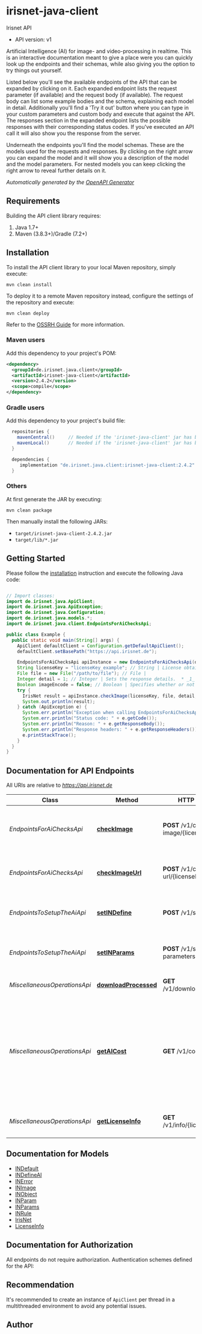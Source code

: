 # irisnet-java-client

Irisnet API
- API version: v1

Artificial Intelligence (AI) for image- and video-processing in realtime. This is an interactive documentation meant to give a place were you can quickly look up the endpoints and their schemas, while also giving you the option to try things out yourself.

Listed below you'll see the available endpoints of the API that can be expanded by clicking on it. Each expanded endpoint lists the request parameter (if available) and the request body (if available). The request body can list some example bodies and the schema, explaining each model in detail. Additionally you'll find a 'Try it out' button where you can type in your custom parameters and custom body and execute that against the API.
The responses section in the expanded endpoint lists the possible responses with their corresponding status codes. If you've executed an API call it will also show you the response from the server.

Underneath the endpoints you'll find the model schemas. These are the models used for the requests and responses. By clicking on the right arrow you can expand the model and it will show you a description of the model and the model parameters. For nested models you can keep clicking the right arrow to reveal further details on it.




*Automatically generated by the [OpenAPI Generator](https://openapi-generator.tech)*


## Requirements

Building the API client library requires:
1. Java 1.7+
2. Maven (3.8.3+)/Gradle (7.2+)

## Installation

To install the API client library to your local Maven repository, simply execute:

```shell
mvn clean install
```

To deploy it to a remote Maven repository instead, configure the settings of the repository and execute:

```shell
mvn clean deploy
```

Refer to the [OSSRH Guide](http://central.sonatype.org/pages/ossrh-guide.html) for more information.

### Maven users

Add this dependency to your project's POM:

```xml
<dependency>
  <groupId>de.irisnet.java.client</groupId>
  <artifactId>irisnet-java-client</artifactId>
  <version>2.4.2</version>
  <scope>compile</scope>
</dependency>
```

### Gradle users

Add this dependency to your project's build file:

```groovy
  repositories {
    mavenCentral()     // Needed if the 'irisnet-java-client' jar has been published to maven central.
    mavenLocal()       // Needed if the 'irisnet-java-client' jar has been published to the local maven repo.
  }

  dependencies {
     implementation "de.irisnet.java.client:irisnet-java-client:2.4.2"
  }
```

### Others

At first generate the JAR by executing:

```shell
mvn clean package
```

Then manually install the following JARs:

* `target/irisnet-java-client-2.4.2.jar`
* `target/lib/*.jar`

## Getting Started

Please follow the [installation](#installation) instruction and execute the following Java code:

```java

// Import classes:
import de.irisnet.java.ApiClient;
import de.irisnet.java.ApiException;
import de.irisnet.java.Configuration;
import de.irisnet.java.models.*;
import de.irisnet.java.client.EndpointsForAiChecksApi;

public class Example {
  public static void main(String[] args) {
    ApiClient defaultClient = Configuration.getDefaultApiClient();
    defaultClient.setBasePath("https://api.irisnet.de");

    EndpointsForAiChecksApi apiInstance = new EndpointsForAiChecksApi(defaultClient);
    String licenseKey = "licenseKey_example"; // String | License obtained from irisnet.de shop.
    File file = new File("/path/to/file"); // File | 
    Integer detail = 1; // Integer | Sets the response details.  * _1_ - The response body informs you if the image is ok or not ok (better API performance) * _2_ - In addition the response body lists all broken rules. * _3_ - In addition to the first two options, this will show all objects with positional information.
    Boolean imageEncode = false; // Boolean | Specifies whether or not to draw an output image that can be downloaded afterwards.
    try {
      IrisNet result = apiInstance.checkImage(licenseKey, file, detail, imageEncode);
      System.out.println(result);
    } catch (ApiException e) {
      System.err.println("Exception when calling EndpointsForAiChecksApi#checkImage");
      System.err.println("Status code: " + e.getCode());
      System.err.println("Reason: " + e.getResponseBody());
      System.err.println("Response headers: " + e.getResponseHeaders());
      e.printStackTrace();
    }
  }
}

```

## Documentation for API Endpoints

All URIs are relative to *https://api.irisnet.de*

Class | Method | HTTP request | Description
------------ | ------------- | ------------- | -------------
*EndpointsForAiChecksApi* | [**checkImage**](docs/EndpointsForAiChecksApi.md#checkImage) | **POST** /v1/check-image/{licenseKey} | Upload and check image against previously chosen configuration.
*EndpointsForAiChecksApi* | [**checkImageUrl**](docs/EndpointsForAiChecksApi.md#checkImageUrl) | **POST** /v1/check-url/{licenseKey} | Check image url against previously chosen configuration.
*EndpointsToSetupTheAiApi* | [**setINDefine**](docs/EndpointsToSetupTheAiApi.md#setINDefine) | **POST** /v1/set-definition | Set definitions via pre-defined prototypes.
*EndpointsToSetupTheAiApi* | [**setINParams**](docs/EndpointsToSetupTheAiApi.md#setINParams) | **POST** /v1/set-parameters | Set the behaviour parameters for one object class.
*MiscellaneousOperationsApi* | [**downloadProcessed**](docs/MiscellaneousOperationsApi.md#downloadProcessed) | **GET** /v1/download/{filename} | Get the resulting media file.
*MiscellaneousOperationsApi* | [**getAICost**](docs/MiscellaneousOperationsApi.md#getAICost) | **GET** /v1/cost | Get the cost per image check of the previously set parameters. The cost of the configuration is subtracted from the license key during each check.
*MiscellaneousOperationsApi* | [**getLicenseInfo**](docs/MiscellaneousOperationsApi.md#getLicenseInfo) | **GET** /v1/info/{licenseKey} | Get information from given license key.


## Documentation for Models

 - [INDefault](docs/INDefault.md)
 - [INDefineAI](docs/INDefineAI.md)
 - [INError](docs/INError.md)
 - [INImage](docs/INImage.md)
 - [INObject](docs/INObject.md)
 - [INParam](docs/INParam.md)
 - [INParams](docs/INParams.md)
 - [INRule](docs/INRule.md)
 - [IrisNet](docs/IrisNet.md)
 - [LicenseInfo](docs/LicenseInfo.md)


## Documentation for Authorization

All endpoints do not require authorization.
Authentication schemes defined for the API:

## Recommendation

It's recommended to create an instance of `ApiClient` per thread in a multithreaded environment to avoid any potential issues.

## Author



